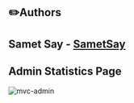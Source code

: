 ✏️Authors
----
Samet Say - [SametSay](https://github.com/SametSay)
----
<!-- ABOUT THE PROJECT -->
## Admin Statistics Page

![mvc-admin](https://user-images.githubusercontent.com/65721610/117979134-452dbd80-b33b-11eb-8932-18a2817e871d.png)

